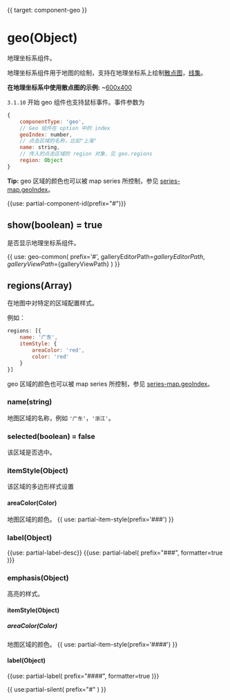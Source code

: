 {{ target: component-geo }}

# geo(Object)

地理坐标系组件。

地理坐标系组件用于地图的绘制，支持在地理坐标系上绘制[散点图](~series-scatter)，[线集](~series-lines)。

**在地理坐标系中使用散点图的示例:**
~[600x400](${galleryViewPath}scatter-map&edit=1&reset=1)



`3.1.10` 开始 geo 组件也支持鼠标事件。事件参数为
```js
{
    componentType: 'geo',
    // Geo 组件在 option 中的 index
    geoIndex: number,
    // 点击区域的名称，比如"上海"
    name: string,
    // 传入的点击区域的 region 对象，见 geo.regions
    region: Object
}
```

**Tip:**
geo 区域的颜色也可以被 map series 所控制，参见 [series-map.geoIndex](~series-map.geoIndex)。

{{use: partial-component-id(prefix="#")}}

## show(boolean) = true

是否显示地理坐标系组件。

{{ use: geo-common(
    prefix='#',
    galleryEditorPath=${galleryEditorPath},
    galleryViewPath=${galleryViewPath}
) }}


## regions(Array)
在地图中对特定的区域配置样式。

例如：
```js
regions: [{
    name: '广东',
    itemStyle: {
        areaColor: 'red',
        color: 'red'
    }
}]
```
geo 区域的颜色也可以被 map series 所控制，参见 [series-map.geoIndex](~series-map.geoIndex)。

### name(string)
地图区域的名称，例如 `'广东'`，`'浙江'`。

### selected(boolean) = false
该区域是否选中。

### itemStyle(Object)
该区域的多边形样式设置
#### areaColor(Color)
地图区域的颜色。
{{ use: partial-item-style(prefix='###') }}

### label(Object)
{{use: partial-label-desc}}
{{use: partial-label(
    prefix="###",
    formatter=true
)}}



### emphasis(Object)
高亮的样式。
#### itemStyle(Object)
##### areaColor(Color)
地图区域的颜色。
{{ use: partial-item-style(prefix='####') }}
#### label(Object)
{{use: partial-label(
    prefix="####",
    formatter=true
)}}


{{ use:partial-silent(
    prefix="#"
) }}
